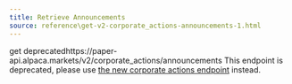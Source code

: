 ```yaml
---
title: Retrieve Announcements
source: reference\get-v2-corporate_actions-announcements-1.html
---
```


get deprecatedhttps://paper-api.alpaca.markets/v2/corporate_actions/announcements
This endpoint is deprecated, please use [the new corporate actions endpoint](corporateactions-1.md) instead.
